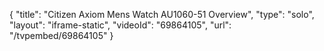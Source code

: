{
    "title": "Citizen Axiom Mens Watch AU1060-51 Overview",
    "type": "solo",
    "layout": "iframe-static",
    "videoId": "69864105",
    "url": "\/tvpembed\/69864105"
}